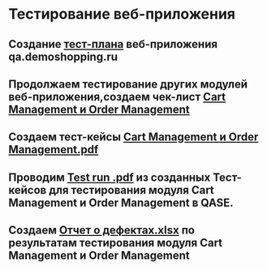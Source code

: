 # Тестирование веб-приложения
## Создание [тест-плана](https://docs.google.com/spreadsheets/d/1Xch2977xdTjwDiLrgnB2pwajCB_cxExUn6q7c5SSbQE/edit#gid=0) веб-приложения qa.demoshopping.ru 
## Продолжаем тестирование других модулей веб-приложения,создаем чек-лист [Cart Management и Order Management](https://docs.google.com/spreadsheets/d/1h0mrEkqtjpN59FZ-OfDx82ujIMOER-Jzdf153ugreSs/edit#gid=0)
## Создаем тест-кейсы [Cart Management и Order Management.pdf](https://github.com/avantiragazzi/web/files/15299913/Test.cases.Cart.Management.Order.Management.pdf)
##  Проводим [Test run .pdf](https://github.com/avantiragazzi/web/files/15394908/Test.run.2024_05_16.pdf) из созданных Тест-кейсов для тестирования модуля Cart Management и Order Management в QASE.
## Создаем [Отчет о дефектах.xlsx](https://github.com/avantiragazzi/web/files/15394912/default.xlsx) по результатам тестирования модуля Cart Management и Order Management


